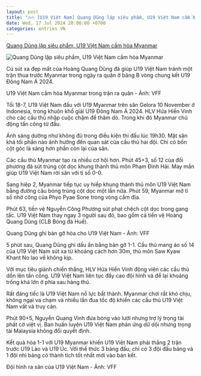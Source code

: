 ```yaml
---
layout: post
title: "🔥🔥 [U19 Việt Nam] Quang Dũng lập siêu phẩm, U19 Việt Nam cầm hòa Myanmar"
date: Wed, 17 Jul 2024 20:00:00 +0700
categories: entries VN
---
```

[Quang Dũng lập siêu phẩm, U19 Việt Nam cầm hòa Myanmar](https://tuoitre.vn/quang-dung-lap-sieu-pham-u19-viet-nam-cam-hoa-myanmar-20240718213909232.htm)

![Quang Dũng lập siêu phẩm, U19 Việt Nam cầm hòa Myanmar](https://cdn1.tuoitre.vn/zoom/600_315/471584752817336320/2024/7/18/hoang-dung-u19-viet-nam-1721313499996598062108-195-76-714-1067-crop-1721313540080701795474.jpg)

Cú sút xa đẹp mắt của Hoàng Quang Dũng đã giúp U19 Việt Nam tránh một trận thua trước Myanmar trong ngày ra quân ở bảng B vòng chung kết U19 Đông Nam Á 2024.

U19 Việt Nam cầm hòa Myanmar trong trận ra quân - Ảnh: VFF

Tối 18-7, U19 Việt Nam đấu với U19 Myanmar trên sân Gelora 10 November ở Indonesia, trong khuôn khổ giải U19 Đông Nam Á 2024. HLV Hứa Hiền Vinh cho các cầu thủ nhập cuộc chậm để thăm dò. Trong khi đó Myanmar chủ động tấn công từ đầu.

Ánh sáng dường như không đủ trong điều kiện thi đấu lúc 19h30. Mặt sân khá tối phần nào ảnh hưởng đến quan sát của cầu thủ hai đội. Chỉ có bốn cột góc là sáng hơn phần còn lại của sân.

Các cầu thủ Myanmar tạo ra nhiều cơ hội hơn. Phút 45+3, số 12 của đối phương đã sút trúng cột dọc khung thành thủ môn Phạm Đình Hải. May mắn giúp U19 Việt Nam rời sân với tỉ số 0-0.

Sang hiệp 2, Myanmar tiếp tục uy hiếp khung thành thủ môn U19 Việt Nam bằng đường câu bóng trúng cột dọc một lần nữa. Phút 59, Myanmar mở tỉ số nhờ công của Phyo Pyae Sone trong vòng cấm địa.

Phút 63, tiền vệ Nguyễn Công Phương sút phạt chệch cột dọc trong gang tấc. U19 Việt Nam thay ngay 3 người sau đó, bao gồm cả tiền vệ Hoàng Quang Dũng (CLB Bóng đá Huế).

Quang Dũng ghi bàn gỡ hòa cho U19 Việt Nam - Ảnh: VFF

5 phút sau, Quang Dũng ghi dấu ấn bằng bàn gỡ 1-1. Cầu thủ mang áo số 14 của U19 Việt Nam sút xa từ khoảng cách hơn 30m, thủ môn Saw Kyaw Khant No lao về không kịp.

Với mục tiêu giành chiến thắng, HLV Hứa Hiền Vinh động viên các cầu thủ dồn lên tấn công. U19 Việt Nam liên tục đẩy cao đội hình và để lại khoảng trống khá lớn ở phía sau hàng thủ.

Rất đáng tiếc là U19 Việt Nam nỗ lực bất thành. Myanmar chơi rất khó chịu, không ngại va chạm và nhiều lần đua tốc độ khiến các cầu thủ U19 Việt Nam vất vả truy cản.

Phút 90+5, Nguyễn Quang Vinh đưa bóng vào lưới nhưng trợ lý trọng tài phất cờ việt vị. Ban huấn luyện U19 Việt Nam phản ứng dữ dội nhưng trọng tài Malaysia không đổi quyết định.

Kết quả hòa 1-1 với U19 Myanmar khiến U19 Việt Nam phải thắng 2 trận trước U19 Lào và U19 Úc. Với thể thức 3 bảng đấu, chỉ có 3 đội đầu bảng và 1 đội nhì bảng có thành tích tốt nhất mới vào bán kết.

Đội hình ra sân của U19 Việt Nam - Ảnh: VFF

